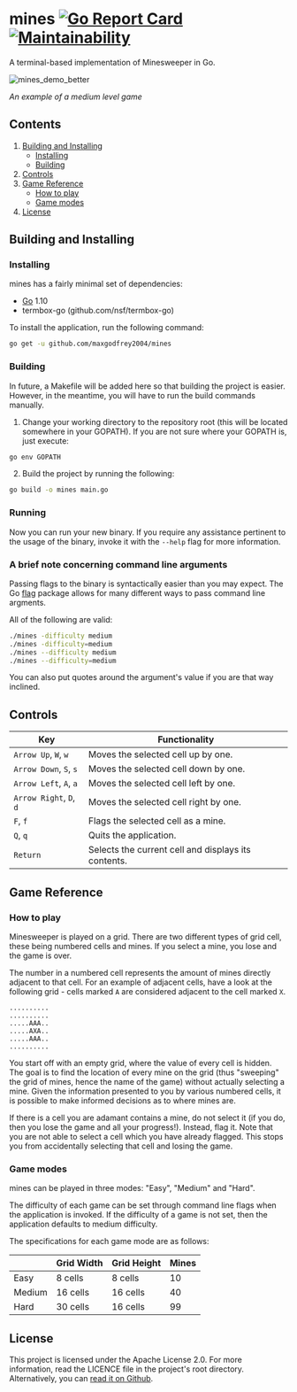 # mines [![Go Report Card](https://goreportcard.com/badge/github.com/maxgodfrey2004/mines)](https://goreportcard.com/report/github.com/maxgodfrey2004/mines)  [![Maintainability](https://api.codeclimate.com/v1/badges/259fa9fb2c430a3e0300/maintainability)](https://codeclimate.com/github/maxgodfrey2004/mines/maintainability)

A terminal-based implementation of Minesweeper in Go.

![mines_demo_better](https://user-images.githubusercontent.com/34620214/63650957-eb5e1c00-c782-11e9-94f3-6f5cff5550c0.png)

*An example of a medium level game*

## Contents

1. [Building and Installing](#Building-and-Installing)
    - [Installing](#Installing)
    - [Building](#Building)
2. [Controls](#Controls)
3. [Game Reference](#Game-Reference)
    - [How to play](#How-to-play)
    - [Game modes](#Game-modes)
4. [License](#License)

## Building and Installing

### Installing

mines has a fairly minimal set of dependencies:
  - [Go](https://golang.org/doc/install) 1.10
  - termbox-go (github.com/nsf/termbox-go)

To install the application, run the following command:

```bash
go get -u github.com/maxgodfrey2004/mines
```

### Building

In future, a Makefile will be added here so that building the project is easier. However, in the meantime, you will have to run the build commands manually.

1. Change your working directory to the repository root (this will be located somewhere in your GOPATH). If you are not sure where your GOPATH is, just execute:

```bash
go env GOPATH
```

2. Build the project by running the following:

```bash
go build -o mines main.go
```

### Running

Now you can run your new binary. If you require any assistance pertinent to the usage of the binary, invoke it with the `--help` flag for more information.

### A brief note concerning command line arguments

Passing flags to the binary is syntactically easier than you may expect. The Go [flag](https://golang.org/pkg/flag/) package allows for many different ways to pass command line argments.

All of the following are valid:

```bash
./mines -difficulty medium
./mines -difficulty=medium
./mines --difficulty medium
./mines --difficulty=medium
```

You can also put quotes around the argument's value if you are that way inclined.

## Controls

| Key                     | Functionality                                          |
|-------------------------|--------------------------------------------------------|
| `Arrow Up`, `W`, `w`    | Moves the selected cell up by one.                     |
| `Arrow Down`, `S`, `s`  | Moves the selected cell down by one.                   |
| `Arrow Left`, `A`, `a`  | Moves the selected cell left by one.                   |
| `Arrow Right`, `D`, `d` | Moves the selected cell right by one.                  |
| `F`, `f`                | Flags the selected cell as a mine.                     |
| `Q`, `q`                | Quits the application.                                 |
| `Return`                | Selects the current cell and displays its contents.    |

## Game Reference

### How to play

Minesweeper is played on a grid. There are two different types of grid cell, these being numbered cells and mines. If you select a mine, you lose and the game is over.

The number in a numbered cell represents the amount of mines directly adjacent to that cell. For an example of adjacent cells, have a look at the following grid - cells marked `A` are considered adjacent to the cell marked `X`.

```
..........
..........
.....AAA..
.....AXA..
.....AAA..
..........
```

You start off with an empty grid, where the value of every cell is hidden. The goal is to find the location of every mine on the grid (thus "sweeping" the grid of mines, hence the name of the game) without actually selecting a mine. Given the information presented to you by various numbered cells, it is possible to make informed decisions as to where mines are.

If there is a cell you are adamant contains a mine, do not select it (if you do, then you lose the game and all your progress!). Instead, flag it. Note that you are not able to select a cell which you have already flagged. This stops you from accidentally selecting that cell and losing the game.

### Game modes

mines can be played in three modes: "Easy", "Medium" and "Hard".

The difficulty of each game can be set through command line flags when the application is invoked. If the difficulty of a game is not set, then the application defaults to medium difficulty.

The specifications for each game mode are as follows:

|           | Grid Width    | Grid Height   | Mines      |
|-----------|---------------|---------------|------------|
| Easy      | 8 cells       | 8 cells       | 10         |
| Medium    | 16 cells      | 16 cells      | 40         |
| Hard      | 30 cells      | 16 cells      | 99         |             

## License

This project is licensed under the Apache License 2.0. For more information, read the LICENCE file in the project's root directory. Alternatively, you can [read it on Github](https://github.com/maxgodfrey2004/mines/blob/master/LICENSE).
